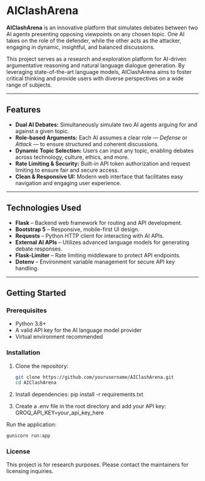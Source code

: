 # AIClashArena

**AIClashArena** is an innovative platform that simulates debates between two AI agents presenting opposing viewpoints on any chosen topic. One AI takes on the role of the defender, while the other acts as the attacker, engaging in dynamic, insightful, and balanced discussions.

This project serves as a research and exploration platform for AI-driven argumentative reasoning and natural language dialogue generation. By leveraging state-of-the-art language models, AIClashArena aims to foster critical thinking and provide users with diverse perspectives on a wide range of subjects.

---

## Features

- **Dual AI Debates:** Simultaneously simulate two AI agents arguing for and against a given topic.
- **Role-based Arguments:** Each AI assumes a clear role — *Defense* or *Attack* — to ensure structured and coherent discussions.
- **Dynamic Topic Selection:** Users can input any topic, enabling debates across technology, culture, ethics, and more.
- **Rate Limiting & Security:** Built-in API token authorization and request limiting to ensure fair and secure access.
- **Clean & Responsive UI:** Modern web interface that facilitates easy navigation and engaging user experience.

---

## Technologies Used

- **Flask** – Backend web framework for routing and API development.
- **Bootstrap 5** – Responsive, mobile-first UI design.
- **Requests** – Python HTTP client for interacting with AI APIs.
- **External AI APIs** – Utilizes advanced language models for generating debate responses.
- **Flask-Limiter** – Rate limiting middleware to protect API endpoints.
- **Dotenv** – Environment variable management for secure API key handling.

---

## Getting Started

### Prerequisites

- Python 3.8+
- A valid API key for the AI language model provider
- Virtual environment recommended

### Installation

1. Clone the repository:
   ```bash
   git clone https://github.com/yourusername/AIClashArena.git
   cd AIClashArena
   ```
2. Install dependencies:
   pip install -r requirements.txt

3. Create a .env file in the root directory and add your API key:
    GROQ_API_KEY=your_api_key_here

Run the application:
```bash
gunicorn run:app
```

### License
This project is for research purposes. Please contact the maintainers for licensing inquiries.
